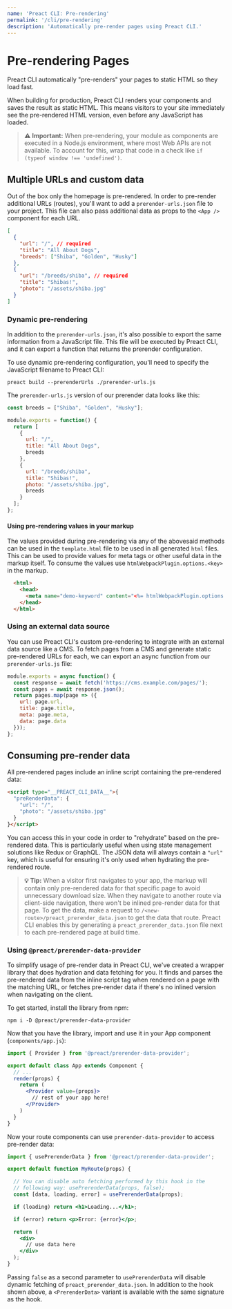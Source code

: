 ```yaml
---
name: 'Preact CLI: Pre-rendering'
permalink: '/cli/pre-rendering'
description: 'Automatically pre-render pages using Preact CLI.'
---
```


# Pre-rendering Pages

Preact CLI automatically "pre-renders" your pages to static HTML so they load fast.

When building for production, Preact CLI renders your components and saves the result as static HTML. This means visitors to your site immediately see the pre-rendered HTML version, even before any JavaScript has loaded.

> **⚠️ Important:** When pre-rendering, your module as components are executed in a Node.js environment, where most Web APIs are not available. To account for this, wrap that code in a check like `if (typeof window !== 'undefined')`.

## Multiple URLs and custom data

Out of the box only the homepage is pre-rendered. In order to pre-render additional URLs (routes), you'll want to add a `prerender-urls.json` file to your project. This file can also pass additional data as props to the `<App />` component for each URL.

```json
[
  {
    "url": "/", // required
    "title": "All About Dogs",
    "breeds": ["Shiba", "Golden", "Husky"]
  },
  {
    "url": "/breeds/shiba", // required
    "title": "Shibas!",
    "photo": "/assets/shiba.jpg"
  }
]
```

### Dynamic pre-rendering

In addition to the `prerender-urls.json`, it's also possible to export the same information from a JavaScript file. This file will be executed by Preact CLI, and it can export a function that returns the prerender configuration.

To use dynamic pre-rendering configuration, you'll need to specify the JavaScript filename to Preact CLI:

`preact build --prerenderUrls ./prerender-urls.js`

The `prerender-urls.js` version of our prerender data looks like this:

```js
const breeds = ["Shiba", "Golden", "Husky"];

module.exports = function() {
  return [
    {
      url: "/",
      title: "All About Dogs",
      breeds
    },
    {
      url: "/breeds/shiba",
      title: "Shibas!",
      photo: "/assets/shiba.jpg",
      breeds
    }
  ];
};
```

#### Using pre-rendering values in your markup
The values provided during pre-rendering via any of the abovesaid methods can be used in the `template.html` file to be used in all generated `html` files. This can be used to provide values for meta tags or other useful data in the markup itself.
To consume the values use `htmlWebpackPlugin.options.<key>` in the markup.

```html
  <html>
    <head>
      <meta name="demo-keyword" content="<%= htmlWebpackPlugin.options.blah %>">
    </head>
  </html>
```

### Using an external data source

You can use Preact CLI's custom pre-rendering to integrate with an external data source like a CMS. To fetch pages from a CMS and generate static pre-rendered URLs for each, we can export an async function from our `prerender-urls.js` file:

```js
module.exports = async function() {
  const response = await fetch('https://cms.example.com/pages/');
  const pages = await response.json();
  return pages.map(page => ({
    url: page.url,
    title: page.title,
    meta: page.meta,
    data: page.data
  }));
};
```

## Consuming pre-render data

All pre-rendered pages include an inline script containing the pre-rendered data:

```html
<script type="__PREACT_CLI_DATA__">{
  "preRenderData": {
    "url": "/",
    "photo": "/assets/shiba.jpg"
  }
}</script>
```

You can access this in your code in order to "rehydrate" based on the pre-rendered data. This is particularly useful when using state management solutions like Redux or GraphQL. The JSON data will always contain a `"url"` key, which is useful for ensuring it's only used when hydrating the pre-rendered route.

> **💡 Tip:** When a visitor first navigates to your app, the markup will contain only pre-rendered data for that specific page to avoid unnecessary download size. When they navigate to another route via client-side navigation, there won't be inlined pre-render data for that page. To get the data, make a request to `/<new-route>/preact_prerender_data.json` to get the data that route. Preact CLI enables this by generating a `preact_prerender_data.json` file next to each pre-rendered page at build time.

### Using `@preact/prerender-data-provider`

To simplify usage of pre-render data in Preact CLI, we've created a wrapper library that does hydration and data fetching for you. It finds and parses the pre-rendered data from the inline script tag when rendered on a page with the matching URL, or fetches pre-render data if there's no inlined version when navigating on the client.

To get started, install the library from npm:

`npm i -D @preact/prerender-data-provider`

Now that you have the library, import and use it in your App component (`components/app.js`):

```jsx
import { Provider } from '@preact/prerender-data-provider';

export default class App extends Component {
  // ...
  render(props) {
    return (
      <Provider value={props}>
        // rest of your app here!
      </Provider>
    )
  }
}
```

Now your route components can use `prerender-data-provider` to access pre-render data:

```jsx
import { usePrerenderData } from '@preact/prerender-data-provider';

export default function MyRoute(props) {

  // You can disable auto fetching performed by this hook in the
  // following way: usePrerenderData(props, false);
  const [data, loading, error] = usePrerenderData(props);

  if (loading) return <h1>Loading...</h1>;

  if (error) return <p>Error: {error}</p>;

  return (
    <div>
      // use data here
    </div>
  );
}
```

Passing `false` as a second parameter to `usePrerenderData` will disable dynamic fetching of `preact_prerender_data.json`. In addition to the hook shown above, a `<PrerenderData>` variant is available with the same signature as the hook.
